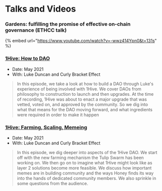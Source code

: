 # Talks and Videos

### **Gardens: fulfilling the promise of effective on-chain governance \(ETHCC talk\)**

{% embed url="https://www.youtube.com/watch?v=-wwz414Ypn0&t=131s" %}

### [1Hive: How to DAO](https://www.buzzsprout.com/1773486/8452251-how-to-dao-with-luke)

* Date: May 2021
* With: Luke Duncan and Curly Bracket Effect

> In this episode, we take a look at how to build a DAO through Luke's experience of being involved with 1Hive. We cover DAOs from philosophy to construction to launch and then upgrades. At the time of recording, 1Hive was about to enact a major upgrade that was vetted, voted on, and approved by the community. So we dig into what that means for the DAO moving forward, and what ingredients were required in order to make it happen

### [1Hive: Farming, Scaling, Memeing](https://www.buzzsprout.com/1773486/8559458-farming-scaling-and-memeing)

* Date: May 2021
* With: Luke Duncan and Curly Bracket Effect

> In this episode, we dig deeper into aspects of the 1Hive DAO. We start off with the new farming mechanism the Tulip Swarm has been working on. We then go on to imagine what 1Hive might look like as layer 2 solutions become more feasible. We discuss how important memes are in building community and the ways Honey finds its way into the hands of dedicated community members. We also sprinkle in some questions from the audience.



